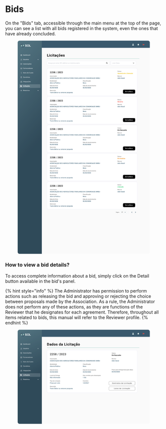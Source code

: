 # Bids

On the "Bids" tab, accessible through the main menu at the top of the page, you can see a list with all bids registered in the system, even the ones that have already concluded.

<figure><img src="../../../.gitbook/assets/Licitações.png" alt=""><figcaption></figcaption></figure>

### How to view a bid details?

To access complete information about a bid, simply click on the Detail button available in the bid's panel.

{% hint style="info" %}
The Administrator has permission to perform actions such as releasing the bid and approving or rejecting the choice between proposals made by the Association. As a rule, the Administrator does not perform any of these actions, as they are functions of the Reviewer that he designates for each agreement. Therefore, throughout all items related to bids, this manual will refer to the Reviewer profile.
{% endhint %}

<figure><img src="../../../.gitbook/assets/Dados da Licitação (Em rascunho).png" alt=""><figcaption></figcaption></figure>

